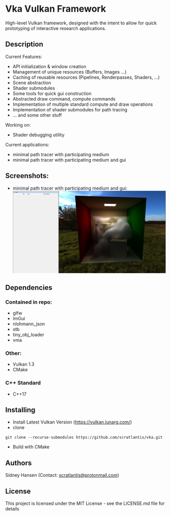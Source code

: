 # Vka Vulkan Framework

High-level Vulkan framework, designed with the intent to allow for quick prototyping of interactive research applications.

## Description

Current Features:
- API initialization & window creation
- Management of unique resources (Buffers, Images ...)
- Caching of reusable resources (Pipelines, Renderpasses, Shaders, ...)
- Scene abstraction
- Shader submodules
- Some tools for quick gui construction
- Abstracted draw command, compute commands
- Implementation of multiple standard compute and draw operations
- Implementation of shader submodules for path tracing
- ... and some other stuff

Working on:
- Shader debugging utility

Current applications:
- minimal path tracer with participating medium
- minimal path tracer with participating medium and gui

## Screenshots:

- minimal path tracer with participating medium and gui:
![Alt text](/media/screenshot_pt_with_gui_1.png?raw=true "path_tracer_with_gui")


## Dependencies

### Contained in repo:
- glfw
- ImGui
- nlohmann_json
- stb
- tiny_obj_loader
- vma

### Other:
- Vulkan 1.3
- CMake

### C++ Standard
- C++17

## Installing

* Install Latest Vulkan Version (https://vulkan.lunarg.com/)
* clone
```
git clone --recurse-submodules https://github.com/scratlantis/vka.git
```
* Build with CMake


## Authors
Sidney Hansen (Contact: scratlantis@protonmail.com)

## License

This project is licensed under the MIT License - see the LICENSE.md file for details
